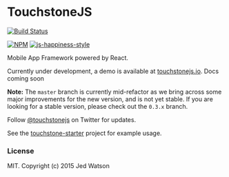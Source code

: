 # TouchstoneJS

[![Build Status](https://travis-ci.org/touchstonejs/touchstonejs.png?branch=master)](https://travis-ci.org/touchstonejs/touchstonejs)

[![NPM](https://nodei.co/npm/touchstonejs.png)](https://nodei.co/npm/touchstonejs/)
[![js-happiness-style](https://cdn.rawgit.com/jedwatson/happiness/master/badge.svg)](https://github.com/jedwatson/happiness)


Mobile App Framework powered by React.

Currently under development, a demo is available at [touchstonejs.io](http://www.touchstonejs.io). Docs coming soon

**Note:** The `master` branch is currently mid-refactor as we bring across some major improvements for the new version, and is not yet stable. If you are looking for a stable version, please check out the `0.3.x` branch.

Follow [@touchstonejs](https://twitter.com/touchstonejs) on Twitter for updates.

See the [touchstone-starter](https://github.com/Thinkmill/touchstone-starter) project for example usage.


### License

MIT. Copyright (c) 2015 Jed Watson

